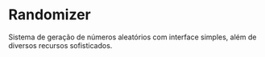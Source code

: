 # Randomizer
Sistema de geração de números aleatórios com interface simples, além de diversos recursos sofisticados.
